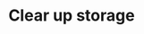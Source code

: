 ---
title: "Clear up storage"
description: "More information on how to clear up storage in Home Assistant."
---